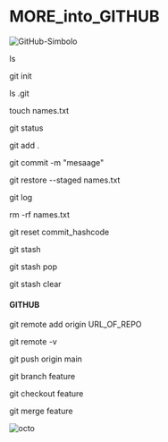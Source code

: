# MORE_into_GITHUB
![GitHub-Simbolo](https://github.com/Adarsh-singh-2002/MORE_into_GITHUB/assets/98600091/08aa2d5a-3f8f-4aca-bfc2-e7d967f3c76d)

ls

git init

ls .git

touch names.txt

git status

git add .

git commit -m "mesaage"

git restore --staged names.txt

git log

rm -rf names.txt

git reset commit_hashcode

git stash

git stash pop

git stash clear

<h4>GITHUB</h4>

git remote add origin URL_OF_REPO

git remote -v

git push origin main

git branch feature 

git checkout feature

git merge feature

 



![octo](https://github.com/Adarsh-singh-2002/MORE_into_GITHUB/assets/98600091/742fd8b5-f75f-4992-a052-18355f5561be)

